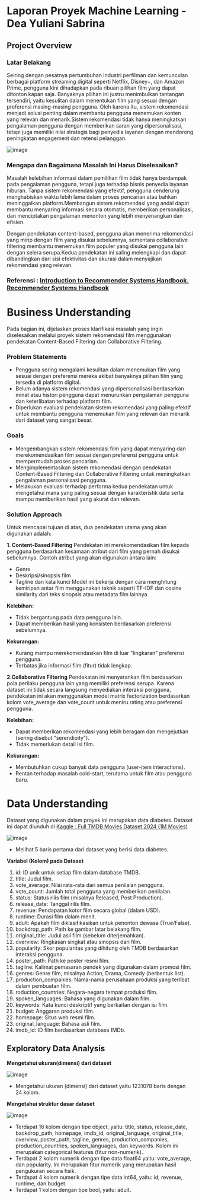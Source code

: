 # Laporan Proyek Machine Learning - Dea Yuliani Sabrina

## Project Overview

### Latar Belakang

Seiring dengan pesatnya pertumbuhan industri perfilman dan kemunculan berbagai platform streaming digital seperti Netflix, Disney+, dan Amazon Prime, pengguna kini dihadapkan pada ribuan pilihan film yang dapat ditonton kapan saja. Banyaknya pilihan ini justru menimbulkan tantangan tersendiri, yaitu kesulitan dalam menentukan film yang sesuai dengan preferensi masing-masing pengguna. Oleh karena itu, sistem rekomendasi menjadi solusi penting dalam membantu pengguna menemukan konten yang relevan dan menarik.Sistem rekomendasi tidak hanya meningkatkan pengalaman pengguna dengan memberikan saran yang dipersonalisasi, tetapi juga memiliki nilai strategis bagi penyedia layanan dengan mendorong peningkatan engagement dan retensi pelanggan.

![image](https://github.com/user-attachments/assets/1877e93f-f407-4fc8-92bd-f72d56f5c0bd)

### Mengapa dan Bagaimana Masalah Ini Harus Diselesaikan?

Masalah kelebihan informasi dalam pemilihan film tidak hanya berdampak pada pengalaman pengguna, tetapi juga terhadap bisnis penyedia layanan hiburan. Tanpa sistem rekomendasi yang efektif, pengguna cenderung menghabiskan waktu lebih lama dalam proses pencarian atau bahkan meninggalkan platform.Membangun sistem rekomendasi yang andal dapat membantu menyaring informasi secara otomatis, memberikan personalisasi, dan menciptakan pengalaman menonton yang lebih menyenangkan dan efisien. 

Dengan pendekatan content-based, pengguna akan menerima rekomendasi yang mirip dengan film yang disukai sebelumnya, sementara collaborative filtering membantu menemukan film populer yang disukai pengguna lain dengan selera serupa.Kedua pendekatan ini saling melengkapi dan dapat dibandingkan dari sisi efektivitas dan akurasi dalam menyajikan rekomendasi yang relevan.

### Referensi : [Introduction to Recommender Systems Handbook. Recommender Systems Handbook](https://link.springer.com/chapter/10.1007/978-0-387-85820-3_1)

# Business Understanding

Pada bagian ini, dijelaskan proses klarifikasi masalah yang ingin diselesaikan melalui proyek sistem rekomendasi film menggunakan pendekatan Content-Based Filtering dan Collaborative Filtering.

### Problem Statements
- Pengguna sering mengalami kesulitan dalam menemukan film yang sesuai dengan preferensi mereka akibat banyaknya pilihan film yang tersedia di platform digital.
- Belum adanya sistem rekomendasi yang dipersonalisasi berdasarkan minat atau histori pengguna dapat menurunkan pengalaman pengguna dan keterlibatan terhadap platform film.
- Diperlukan evaluasi pendekatan sistem rekomendasi yang paling efektif untuk membantu pengguna menemukan film yang relevan dan menarik dari dataset yang sangat besar.

### Goals
- Mengembangkan sistem rekomendasi film yang dapat menyaring dan merekomendasikan film sesuai dengan preferensi pengguna untuk mempermudah proses pencarian.
- Mengimplementasikan sistem rekomendasi dengan pendekatan Content-Based Filtering dan Collaborative Filtering untuk meningkatkan pengalaman personalisasi pengguna.
- Melakukan evaluasi terhadap performa kedua pendekatan untuk mengetahui mana yang paling sesuai dengan karakteristik data serta mampu memberikan hasil yang akurat dan relevan.

### Solution Approach
Untuk mencapai tujuan di atas, dua pendekatan utama yang akan digunakan adalah:

**1. Content-Based Filtering**
Pendekatan ini merekomendasikan film kepada pengguna berdasarkan kesamaan atribut dari film yang pernah disukai sebelumnya. Contoh atribut yang akan digunakan antara lain:
- Genre
- Deskripsi/sinopsis film
- Tagline dan kata kunci
Model ini bekerja dengan cara menghitung kemiripan antar film menggunakan teknik seperti TF-IDF dan cosine similarity dari teks sinopsis atau metadata film lainnya.

**Kelebihan:**
- Tidak bergantung pada data pengguna lain.
- Dapat memberikan hasil yang konsisten berdasarkan preferensi sebelumnya.

**Kekurangan:**
- Kurang mampu merekomendasikan film di luar "lingkaran" preferensi pengguna.
- Terbatas jika informasi film (fitur) tidak lengkap.

**2.Collaborative Filtering**
Pendekatan ini menyarankan film berdasarkan pola perilaku pengguna lain yang memiliki preferensi serupa. Karena dataset ini tidak secara langsung menyediakan interaksi pengguna, pendekatan ini akan menggunakan model matrix factorization berdasarkan kolom vote_average dan vote_count untuk meniru rating atau preferensi pengguna.

**Kelebihan:**
- Dapat memberikan rekomendasi yang lebih beragam dan mengejutkan (sering disebut "serendipity").
- Tidak memerlukan detail isi film.

**Kekurangan:**
- Membutuhkan cukup banyak data pengguna (user-item interactions).
- Rentan terhadap masalah cold-start, terutama untuk film atau pengguna baru.

# Data Understanding
Dataset yang digunakan dalam proyek ini merupakan data diabetes. Dataset ini dapat diunduh di [Kaggle : Full TMDB Movies Dataset 2024 (1M Movies)](https://www.kaggle.com/datasets/asaniczka/tmdb-movies-dataset-2023-930k-movies)

![image](https://github.com/user-attachments/assets/3fc02b7c-bd77-4ceb-9cc0-267002695c02)

- Melihat 5 baris pertama dari dataset yang berisi data diabetes.

**Variabel (Kolom) pada Dataset**
1. id: ID unik untuk setiap film dalam database TMDB.
2. title: Judul film.
3. vote_average: Nilai rata-rata dari semua penilaian pengguna.
4. vote_count: Jumlah total pengguna yang memberikan penilaian.
5. status: Status rilis film (misalnya Released, Post Production).
6. release_date: Tanggal rilis film.
7. revenue: Pendapatan kotor film secara global (dalam USD).
8. runtime: Durasi film dalam menit.
9. adult: Apakah film diklasifikasikan untuk penonton dewasa (True/False).
10. backdrop_path: Path ke gambar latar belakang film.
11. original_title: Judul asli film (sebelum diterjemahkan).
12. overview: Ringkasan singkat atau sinopsis dari film.
13. popularity: Skor popularitas yang dihitung oleh TMDB berdasarkan interaksi pengguna.
14. poster_path: Path ke poster resmi film.
15. tagline: Kalimat pemasaran pendek yang digunakan dalam promosi film.
16. genres: Genre film, misalnya Action, Drama, Comedy (berbentuk list).
17. production_companies: Nama-nama perusahaan produksi yang terlibat dalam pembuatan film.
18. roduction_countries: Negara-negara tempat produksi film.
19. spoken_languages: Bahasa yang digunakan dalam film.
20. keywords: Kata kunci deskriptif yang berkaitan dengan isi film.
21. budget: Anggaran produksi film.
22. homepage: Situs web resmi film.
23. original_language: Bahasa asli film.
24. imdb_id: ID film berdasarkan database IMDb.
    
## Exploratory Data Analysis

**Mengetahui ukuran(dimensi) dari dataset**

![image](https://github.com/user-attachments/assets/8991245d-6639-4d89-8515-608cec6f2e19)

- Mengetahui ukuran (dimensi) dari dataset yaitu 1231078 baris dengan 24 kolom.

**Mengetahui struktur dasar dataset**

![image](https://github.com/user-attachments/assets/e2b3cd97-2fe6-4777-a597-08b2c1258b73)

- Terdapat 16 kolom dengan tipe object, yaitu: title, status, release_date, backdrop_path, homepage, imdb_id, original_language, original_title, overview, poster_path, tagline,  genres, production_companies, production_countries, spoken_languages, dan keywords. Kolom ini merupakan categorical features (fitur non-numerik).
- Terdapat 2 kolom numerik dengan tipe data float64 yaitu: vote_average, dan popularity. Ini merupakan fitur numerik yang merupakan hasil pengukuran secara fisik.
- Terdapat 4 kolom numerik dengan tipe data int64, yaitu:  id, revenue, runtime, dan budget. 
- Terdapat 1 kolom dengan tipe bool, yaitu: adult.













